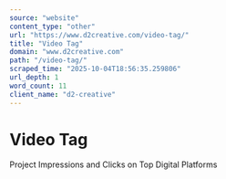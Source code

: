 ```yaml
---
source: "website"
content_type: "other"
url: "https://www.d2creative.com/video-tag/"
title: "Video Tag"
domain: "www.d2creative.com"
path: "/video-tag/"
scraped_time: "2025-10-04T18:56:35.259806"
url_depth: 1
word_count: 11
client_name: "d2-creative"
---
```


# Video Tag

Project Impressions and Clicks on Top Digital Platforms